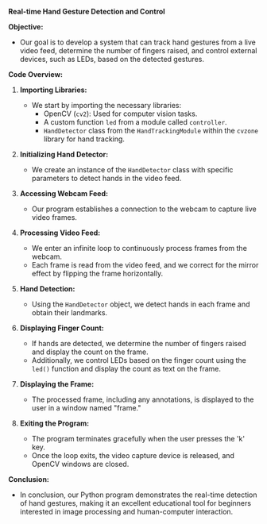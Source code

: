 **Real-time Hand Gesture Detection and Control**

**Objective:**
- Our goal is to develop a system that can track hand gestures from a live video feed, determine the number of fingers raised, and control external devices, such as LEDs, based on the detected gestures.

**Code Overview:**
1. **Importing Libraries:**
   - We start by importing the necessary libraries:
     - OpenCV (`cv2`): Used for computer vision tasks.
     - A custom function `led` from a module called `controller`.
     - `HandDetector` class from the `HandTrackingModule` within the `cvzone` library for hand tracking.

2. **Initializing Hand Detector:**
   - We create an instance of the `HandDetector` class with specific parameters to detect hands in the video feed.

3. **Accessing Webcam Feed:**
   - Our program establishes a connection to the webcam to capture live video frames.

4. **Processing Video Feed:**
   - We enter an infinite loop to continuously process frames from the webcam.
   - Each frame is read from the video feed, and we correct for the mirror effect by flipping the frame horizontally.

5. **Hand Detection:**
   - Using the `HandDetector` object, we detect hands in each frame and obtain their landmarks.

6. **Displaying Finger Count:**
   - If hands are detected, we determine the number of fingers raised and display the count on the frame.
   - Additionally, we control LEDs based on the finger count using the `led()` function and display the count as text on the frame.

7. **Displaying the Frame:**
   - The processed frame, including any annotations, is displayed to the user in a window named "frame."

8. **Exiting the Program:**
   - The program terminates gracefully when the user presses the 'k' key.
   - Once the loop exits, the video capture device is released, and OpenCV windows are closed.

**Conclusion:**
- In conclusion, our Python program demonstrates the real-time detection of hand gestures, making it an excellent educational tool for beginners interested in image processing and human-computer interaction.
